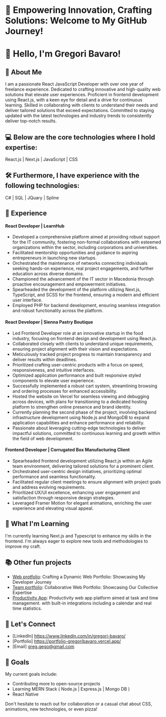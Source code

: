 # 🚀 Empowering Innovation, Crafting Solutions: Welcome to My GitHub Journey!

# 👋 Hello, I'm Gregori Bavaro!

## 🚀 About Me
I am a passionate React JavaScript Developer with over one year of freelance experience. Dedicated to crafting innovative and high-quality web solutions that elevate user experiences. Proficient in frontend development using React.js, with a keen eye for detail and a drive for continuous learning. Skilled in collaborating with clients to understand their needs and deliver tailored solutions that exceed expectations. Committed to staying updated with the latest technologies and industry trends to consistently deliver top-notch results.

## 💻 Below are the core technologies where I hold expertise:
React.js | Next.js | JavaScript | CSS 

## 🛠️ Furthermore, I have experience with the following technologies:
C# | SQL | JQuary | Spline

## 💼 Experience
#### React Developer | LearnHub
- Developed a comprehensive platform aimed at providing robust support for the IT community, fostering non-formal collaborations with esteemed organizations within the sector, including corporations and universities.
- Facilitated mentorship opportunities and guidance to aspiring entrepreneurs in launching new startups.
- Orchestrated the maintenance of networks connecting individuals seeking hands-on experience, real project engagements, and further education across diverse domains.
- Championed the advancement of the IT sector in Macedonia through proactive encouragement and empowerment initiatives.
- Spearheaded the development of the platform utilizing Next.js, TypeScript, and SCSS for the frontend, ensuring a modern and efficient user interface.
- Employed PHP for backend development, ensuring seamless integration and robust functionality across the platform.

#### React Developer | Sienna Pastry Boutique
- Led Frontend Developer role at an innovative startup in the food industry, focusing on frontend design and development using React.js.
- Collaborated closely with clients to understand unique requirements, ensuring project alignment with their vision and expectations.
- Meticulously tracked project progress to maintain transparency and deliver results within deadlines.
- Prioritized crafting user-centric products with a focus on speed, responsiveness, and intuitive interfaces.
- Optimized application performance and built responsive styled components to elevate user experience.
- Successfully implemented a robust cart system, streamlining browsing and ordering processes for enhanced accessibility.
- Hosted the website on Vercel for seamless viewing and debugging across devices, with plans for transitioning to a dedicated hosting platform to strengthen online presence and brand identity.
- Currently planning the second phase of the project, involving backend infrastructure development using Node.js and MongoDB to expand application capabilities and enhance performance and reliability.
- Passionate about leveraging cutting-edge technologies to deliver impactful solutions, committed to continuous learning and growth within the field of web development.

#### Frontend Developer | Corrugated Box Manufacturing Client
- Spearheaded frontend development utilizing React.js within an Agile team environment, delivering tailored solutions for a prominent client.
- Orchestrated user-centric design initiatives, prioritizing optimal performance and seamless functionality.
- Facilitated regular client meetings to ensure alignment with project goals and address evolving requirements.
- Prioritized UX/UI excellence, enhancing user engagement and satisfaction through responsive design strategies.
- Leveraged Framer Motion for elegant animations, enriching the user experience and elevating visual appeal.

## 🌱 What I'm Learning
I'm currently learning Next.js and Typescript to enhance my skills in the frontend. I'm always eager to explore new tools and methodologies to improve my craft.

## 📚 Other fun projects
- [Web protfolio]([Link](https://github.com/GregoriBavaro/portfolio)): Crafting a Dynamic Web Portfolio: Showcasing My Developer Journey
- [Team portfolio]([Link](https://github.com/GregoriBavaro/team-web-portfolio)): Collaborative Web Portfolio: Showcasing Our Collective Expertise
- [Productivity App]([Link](https://github.com/GregoriBavaro/Productivity-App)): Productivity web app platform aimed at task and time management. with built-in integrations including a calendar and real time statistics.

## 🤝 Let's Connect
- [LinkedIn] https://www.linkedin.com/in/gregori-bavaro/
- [Portfolio] https://portfolio-gregoribavaro.vercel.app/
- [Email] greg.gego@gmail.com

## 🎯 Goals
My current goals include:
- Contributing more to open-source projects
- Learning MERN Stack ( Node.js | Express.js | Mongo DB )
- React Native

Don't hesitate to reach out for collaboration or a casual chat about CSS, animations, new technologies, or even pizza!
